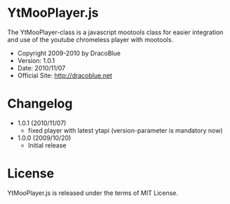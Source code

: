# YtMooPlayer.js

The YtMooPlayer-class is a javascript mootools class
for easier integration and use of the youtube chromeless
player with mootools.

- Copyright 2009-2010 by DracoBlue
- Version: 1.0.1
- Date: 2010/11/07
- Official Site: <http://dracoblue.net>

# Changelog

- 1.0.1 (2010/11/07)
  - fixed player with latest ytapi (version-parameter is mandatory now)
- 1.0.0 (2009/10/20)
  - Initial release

# License

YtMooPlayer.js is released under the terms of MIT License.
